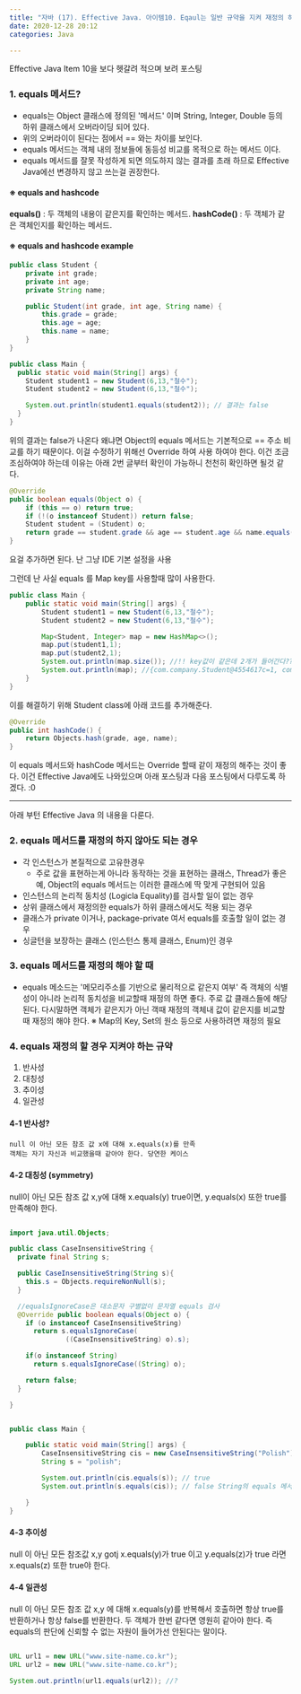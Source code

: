 ```yaml
---
title: "자바 (17). Effective Java. 아이템10. Eqaul는 일반 규약을 지켜 재정의 하라"
date: 2020-12-28 20:12
categories: Java

---
```


Effective Java Item 10을 보다 헷갈려 적으며 보려 포스팅

### 1. equals 메서드?

- equals는 Object 클래스에 정의된 '메서드' 이며 String, Integer, Double 등의 하위 클래스에서 오버라이딩 되어 있다.
- 위의 오버라이이 된다는 점에서 == 와는 차이를 보인다.
- equals 메서드는 객체 내의 정보들에 동등성 비교를 목적으로 하는 메서드 이다.
- equals 메서드를 잘못 작성하게 되면 의도하지 않는 결과를 초래 하므로 Effective Java에선 변경하지 않고 쓰는걸 권장한다.

#### ※ equals and hashcode
__equals()__  : 두 객체의 내용이 같은지를 확인하는 메서드.
__hashCode()__ : 두 객체가 같은 객체인지를 확인하는 메서드.

#### ※ equals and hashcode example
```java
public class Student {
    private int grade;
    private int age;
    private String name;

    public Student(int grade, int age, String name) {
        this.grade = grade;
        this.age = age;
        this.name = name;
    }
}

public class Main {
  public static void main(String[] args) {
    Student student1 = new Student(6,13,"철수");
    Student student2 = new Student(6,13,"철수");

    System.out.println(student1.equals(student2)); // 결과는 false 
  }
}
```
위의 결과는 false가 나온다 왜냐면 Object의 equals 메서드는 기본적으로 == 주소 비교를 하기 때문이다. 이걸 수정하기 위해선 Override 하여 사용 하여야 한다.
이건 조금 조심하여야 하는데 이유는 아래 2번 글부터 확인이 가능하니 천천히 확인하면 될것 같다.

```java
@Override
public boolean equals(Object o) {
    if (this == o) return true;
    if (!(o instanceof Student)) return false;
    Student student = (Student) o;
    return grade == student.grade && age == student.age && name.equals(student.name);
}
```
요걸 추가하면 된다. 난 그냥 IDE 기본 설정을 사용

그런데 난 사실 equals 를 Map key를 사용할때 많이 사용한다. 

```java
public class Main {
    public static void main(String[] args) {
        Student student1 = new Student(6,13,"철수");
        Student student2 = new Student(6,13,"철수");

        Map<Student, Integer> map = new HashMap<>();
        map.put(student1,1);
        map.put(student2,1);
        System.out.println(map.size()); //!! key값이 같은데 2개가 들어간다??? 무슨일인가?
        System.out.println(map); //{com.company.Student@4554617c=1, com.company.Student@1b6d3586=1} 다른 객체를 갖는걸 확인이 가능하다.
    }
}
```

이를 해결하기 위해 Student class에 아래 코드를 추가해준다.
```java
@Override
public int hashCode() {
    return Objects.hash(grade, age, name);
}
```

이 equals 메서드와 hashCode 메서드는 Override 할때 같이 재정의 해주는 것이 좋다. 
이건 Effective Java에도 나와있으며 아래 포스팅과 다음 포스팅에서 다루도록 하겠다. :0

----------------------------------------------------------------
아래 부턴 Effective Java 의 내용을 다룬다.

### 2. equals 메서드를 재정의 하지 않아도 되는 경우
- 각 인스턴스가 본질적으로 고유한경우
  - 주로 값을 표현하는게 아니라 동작하는 것을 표현하는 클래스, Thread가 좋은 예, Object의 equals 메서드는 이러한 클래스에 딱 맞게 구현되어 있음
- 인스턴스의 논리적 동치성 (Logicla Equality)를 검사할 일이 없는 경우
- 상위 클래스에서 재정의한 equals가 하위 클래스에서도 적용 되는 경우
- 클래스가 private 이거나, package-private 여서 equals를 호출할 일이 없는 경우
- 싱글턴을 보장하는 클래스 (인스턴스 통제 클래스, Enum)인 경우 

### 3. equals 메서드를 재정의 해야 할 때
- equals 메소드는 '메모리주소를 기반으로 물리적으로 같은지 여부' 즉 객체의 식별성이 아니라 논리적 동치성을 비교할때 재정의 하면 좋다. 주로 값 클래스들에 해당된다. 다시말하면 객체가 같은지가 아닌 객때 재정의 객체내 값이 같은지를 비교할 때 재정의 해야 한다.
  ※ Map의 Key, Set의 원소 등으로 사용하려면 재정의 필요
  
### 4. equals 재정의 할 경우 지켜야 하는 규약
1. 반사성
2. 대칭성
3. 추이성
4. 일관성

#### 4-1 반사성? 
```
null 이 아닌 모든 참조 값 x에 대해 x.equals(x)를 만족
객체는 자기 자신과 비교했을때 같아야 한다. 당연한 케이스 
```

#### 4-2 대칭성 (symmetry)
null이 아닌 모든 참조 값 x,y에 대해 x.equals(y) true이면, y.equals(x) 또한 true를 만족해야 한다.

```java

import java.util.Objects;

public class CaseInsensitiveString {
  private final String s;

  public CaseInsensitiveString(String s){
    this.s = Objects.requireNonNull(s);
  }

  //equalsIgnoreCase은 대소문자 구별없이 문자열 equals 검사
  @Override public boolean equals(Object o) {
    if (o instanceof CaseInsensitiveString)
      return s.equalsIgnoreCase(
              ((CaseInsensitiveString) o).s);

    if(o instanceof String)
      return s.equalsIgnoreCase((String) o);

    return false;
  }

}
```

```java

public class Main {

    public static void main(String[] args) {
        CaseInsensitiveString cis = new CaseInsensitiveString("Polish");
        String s = "polish";

        System.out.println(cis.equals(s)); // true
        System.out.println(s.equals(cis)); // false String의 equals 메서드는 CaseInsentiveSting 객체를 모른다.

    }
}
```

#### 4-3 추이성
null 이 아닌 모든 참조값 x,y  gotj x.equals(y)가 true 이고 y.equals(z)가 true 라면 x.equals(z) 또한 true야 한다.


#### 4-4 일관성 
null 이 아닌 모든 참조 값 x,y 에 대해 x.equals(y)를 반복해서 호출하면 항상 true를 반환하거나 항상 false를 반환한다.
두 객체가 한번 같다면 영원히 같아야 한다.
즉 equals의 판단에 신뢰할 수 없는 자원이 들어가선 안된다는 말이다.

```java

URL url1 = new URL("www.site-name.co.kr");
URL url2 = new URL("www.site-name.co.kr");

System.out.println(url1.equals(url2)); //?
```